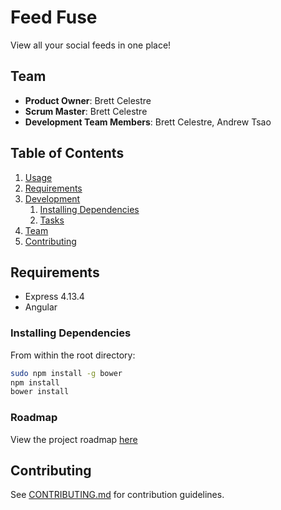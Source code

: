 # Feed Fuse

View all your social feeds in one place!

## Team

  - __Product Owner__: Brett Celestre
  - __Scrum Master__: Brett Celestre
  - __Development Team Members__: Brett Celestre, Andrew Tsao

## Table of Contents

1. [Usage](#usage)
1. [Requirements](#requirements)
1. [Development](#development)
    1. [Installing Dependencies](#installing-dependencies)
    1. [Tasks](#tasks)
1. [Team](#team)
1. [Contributing](#contributing)

<!-- ## Usage -->

## Requirements

- Express 4.13.4
- Angular

<!-- ## Development -->

### Installing Dependencies

From within the root directory:

```sh
sudo npm install -g bower
npm install
bower install
```

### Roadmap

View the project roadmap [here](https://github.com/woebegonegraybeards/woebegonegraybeards/issues)


## Contributing

See [CONTRIBUTING.md](CONTRIBUTING.md) for contribution guidelines.
